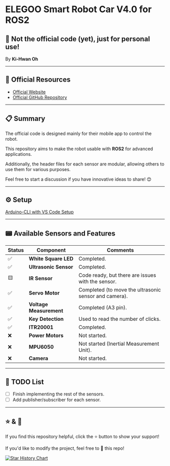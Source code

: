 # ELEGOO Smart Robot Car V4.0 for ROS2

## 🚀 Not the official code (yet), just for personal use!  
By **Ki-Hwan Oh**

---

## 🔗 Official Resources
- [Official Website](https://www.elegoo.com/blogs/arduino-projects/elegoo-smart-robot-car-kit-v4-0-tutorial?srsltid=AfmBOorYwe8JgJe90HhXPzKqtYqGKDxzCjyLMzpd4t6CisLi9G8mrOoW)
- [Official GitHub Repository](https://github.com/elegooofficial/ELEGOO-Smart-Robot-Car-Kit-V4.0)

---

## 📋 Summary
The official code is designed mainly for their mobile app to control the robot.

This repository aims to make the robot usable with **ROS2** for advanced applications.

Additionally, the header files for each sensor are modular, allowing others to use them for various purposes.

Feel free to start a discussion if you have innovative ideas to share! 😊

---
## ⚙️ Setup
[Arduino-CLI with VS Code Setup](./mySRC_v1/Readme.md)

---
## 📟 Available Sensors and Features
| Status | Component                | Comments                                                  |
|--------|--------------------------|-----------------------------------------------------------|
| ✅     | **White Square LED**     | Completed.                                                |
| ✅     | **Ultrasonic Sensor**    | Completed.                                                |
| 🟨     | **IR Sensor**            | Code ready, but there are issues with the sensor.         |
| ✅     | **Servo Motor**          | Completed (to move the ultrasonic sensor and camera).     |
| ✅     | **Voltage Measurement**  | Completed (A3 pin).                                       |
| ✅     | **Key Detection**        | Used to read the number of clicks.                        |
| ✅     | **ITR20001**             | Completed.                                                |
| ❌     | **Power Motors**         | Not started.                                              |
| ❌     | **MPU6050**              | Not started (Inertial Measurement Unit).                  |
| ❌     | **Camera**               | Not started.                                              |

---

## 📃 TODO List
- [ ] Finish implementing the rest of the sensors.
- [ ] Add publisher/subscriber for each sensor.

---

## ⭐ & 🍴
If you find this repository helpful, click the ⭐ button to show your support!

If you'd like to modify the project, feel free to 🍴 this repo!

[![Star History Chart](https://api.star-history.com/svg?repos=koh43/ros2_smart_car_cpp&type=Date)](https://star-history.com/#koh43/ros2_smart_car_cpp&Date)
